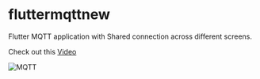 # fluttermqttnew
Flutter MQTT application with Shared connection across different screens.

Check out this [Video](https://youtu.be/xERI6AL28kY)

![MQTT](https://user-images.githubusercontent.com/6782228/104824897-72b79e00-5856-11eb-87fa-e6d8c8708d80.gif)

